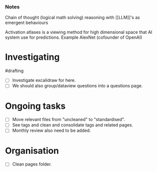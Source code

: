 ### Notes

Chain of thought (logical math solving) reasoning with [[LLM]]'s as emergent behaviours

Activation atlases is a viewing method for high dimensional space that AI system use for predictions. Example AlexNet (cofounder of OpenAI)
# Investigating

#drafting

- [ ] Investigate excalidraw for here.
- [ ] We should also group/dataview questions into a questions page.

# Ongoing tasks

- [ ] Move relevant files from "uncleaned" to "standardised".
- [ ] See tags and clean and consolidate tags and related pages.
- [ ] Monthly review also need to be added.
# Organisation

- [ ] Clean pages folder.
